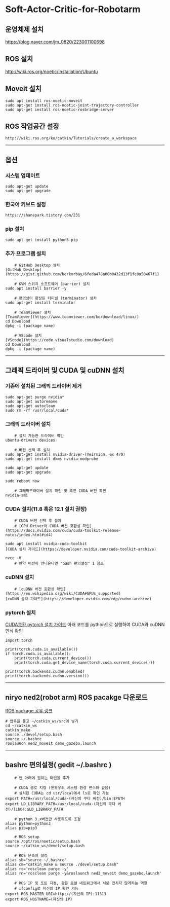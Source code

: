 # Soft-Actor-Critic-for-Robotarm

## 운영체제 설치
https://blog.naver.com/jm_0820/223001100698

## ROS 설치
http://wiki.ros.org/noetic/Installation/Ubuntu

## Moveit 설치
    sudo apt install ros-noetic-moveit
    sudo apt-get install ros-noetic-joint-trajectory-controller
    sudo apt-get install ros-noetic-rosbridge-server

## ROS 작업공간 설정
    http://wiki.ros.org/ko/catkin/Tutorials/create_a_workspace

---------------------------------------------------------

## 옵션

### 시스템 업데이트
    sudo apt-get update
    sudo apt-get upgrade

### 한국어 키보드 설정
    https://shanepark.tistory.com/231

### pip 설치
    sudo apt-get install python3-pip

### 추가 프로그램 설치
        # GitHub Desktop 설치
    [GitHub Desktop](https://gist.github.com/berkorbay/6feda478a00b0432d13f1fc0a50467f1)

        # KVM 스위치 소프트웨어 (barrier) 설치
    sudo apt install barrier -y

        # 편의성이 향상된 터미널 (terminator) 설치
    sudo apt-get install terminator

        # TeamViewer 설치
    [TeamViewer](https://www.teamviewer.com/ko/download/linux/)
    cd Download
    dpkg -i (package name)

        # VScode 설치
    [VScode](https://code.visualstudio.com/download)
    cd Download
    dpkg -i (package name)

---------------------------------------------------------

## 그래픽 드라이버 및 CUDA 및 cuDNN 설치

### 기존에 설치된 그래픽 드라이버 제거
    sudo apt-get purge nvidia*
    sudo apt-get autoremove
    sudo apt-get autoclean
    sudo rm -rf /usr/local/cuda*

### 그래픽 드라이버 설치
        # 설치 가능한 드라이버 확인
    ubuntu-drivers devices
    
        # 버전 선택 후 설치
    sudo apt-get install nvidia-driver-(Veirsion, ex 470)
    sudo apt-get install dkms nvidia-modprobe
    
    sudo apt-get update
    sudo apt-get upgrade
    
    sudo reboot now

        # 그래픽드라이버 설치 확인 및 추천 CUDA 버전 확인
    nvidia-smi

### CUDA 설치(11.8 혹은 12.1 설치 권장)
        # CUDA 버전 선택 후 설치
        # [GPU Driver와 CUDA 버전 호환성 확인](https://docs.nvidia.com/cuda/cuda-toolkit-release-notes/index.html#id4)
    
    sudo apt install nvidia-cuda-toolkit
    [CUDA 설치 가이드](https://developer.nvidia.com/cuda-toolkit-archive)
    
    nvcc -V
        # 만약 버전이 안나온다면 "bash 편의설정" 1 참조
    
### cuDNN 설치
        # [cuDNN 버전 호환성 확인](https://en.wikipedia.org/wiki/CUDA#GPUs_supported)
    [cuDNN 설치 가이드](https://developer.nvidia.com/rdp/cudnn-archive)

### pytorch 설치
[CUDA호환 pytorch 설치 가이드](https://pytorch.org/get-started/locally/)
아래 코드를 python으로 실행하여 CUDA와 cuDNN 인식 확인
    
    import torch

    print(torch.cuda.is_available())
    if torch.cuda.is_available():
        print(torch.cuda.current_device())
        print(torch.cuda.get_device_name(torch.cuda.current_device()))

    print(torch.backends.cudnn.enabled)
    print(torch.backends.cudnn.version())
---------------------------------------------------------

## niryo ned2(robot arm) ROS pacakge 다운로드
[ROS package 공유 링크](https://drive.google.com/file/d/1R_Lr5dDcLRc0oqfuJMkV8asckWMMeXkj/view?usp=sharing)

    # 압축을 풀고 ~/catkin_ws/src에 넣기
    cd ~/catkin_ws
    catkin_make
    source ./devel/setup.bash
    source ~/.bashrc
    roslaunch ned2_moveit demo_gazebo.launch
---------------------------------------------------------

## bashrc 편의설정( gedit ~/.bashrc )
        # 맨 아래에 원하는 라인을 추가
    
        # CUDA 경로 지정 (윈도우의 시스템 환경 변수와 같음)
        # 설치된 CUDA는 cd usr/local에서 ls로 확인 가능
    export PATH=/usr/local/cuda-(자신의 쿠다 버전)/bin:$PATH
    export LD_LIBRARY_PATH=/usr/local/cuda-(자신의 쿠다 버전)/lib64:$LD_LIBRARY_PATH

        # python 3.x버전만 사용하도록 조정
    alias python=python3
    alias pip=pip3

        # ROS setup
    source /opt/ros/noetic/setup.bash
    source ~/catkin_ws/devel/setup.bash

        # ROS 단축어 설정
    alias sb="source ~/.bashrc"
    alias cm="catkin_make & source ./devel/setup.bash"
    alias rc='rosclean purge -y'
    alias rn='rosclean purge -y&roslaunch ned2_moveit demo_gazebo.launch'

        # ROS IP 및 포트 지정, 같은 로컬 네트워크에서 서로 겹치지 않게하는 역할
        # ifconfig로 자신의 IP 확인 가능
    export ROS_MASTER_URI=http://(자신의 IP):11313
    export ROS_HOSTNAME=(자신의 IP)
